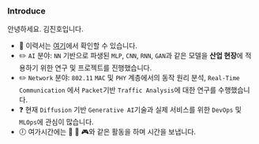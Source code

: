 ### Introduce
안녕하세요. 김진호입니다. 

* :pencil: 이력서는 [여기](https://violet0929.github.io)에서 확인할 수 있습니다.
* :pencil2: ```AI``` 분야: ```NN``` 기반으로 파생된 ```MLP```, ```CNN```, ```RNN```, ```GAN```과 같은 모델을 **산업 현장**에 적용하기 위한 연구 및 프로젝트를 진행했습니다.
* :pencil2: ```Network``` 분야: ```802.11``` ```MAC``` 및 ```PHY``` 계층에서의 동작 원리 분석, ```Real-Time Communication``` 에서 ```Packet```기반 ```Traffic Analysis```에 대한 연구를 수행했습니다.
* :question: 현재 ```Diffusion``` 기반 ```Generative AI```기술과 실제 서비스를 위한 ```DevOps``` 및 ```MLOps```에 관심이 많습니다.
* :clock7: 여가시간에는 :musical_note: :walking: :video_game:와 같은 활동을 하며 시간을 보냅니다.
